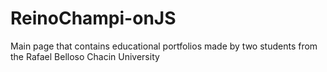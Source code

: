 # ReinoChampi-onJS
Main page that contains educational portfolios made by two students from the Rafael Belloso Chacin University
